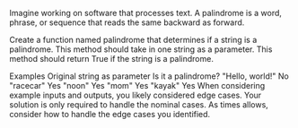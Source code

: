 Imagine working on software that processes text. A palindrome is a word, phrase, or sequence that reads the same backward as forward.

Create a function named palindrome that determines if a string is a palindrome. This method should take in one string as a parameter. This method should return True if the string is a palindrome.

Examples
Original string as parameter	Is it a palindrome?
"Hello, world!"	No
"racecar"	Yes
"noon"	Yes
"mom"	Yes
"kayak"	Yes
When considering example inputs and outputs, you likely considered edge cases. Your solution is only required to handle the nominal cases. As times allows, consider how to handle the edge cases you identified.